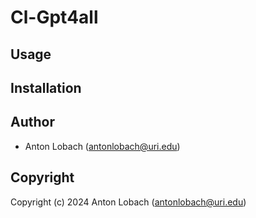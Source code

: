 # Cl-Gpt4all

## Usage

## Installation

## Author

* Anton Lobach (antonlobach@uri.edu)

## Copyright

Copyright (c) 2024 Anton Lobach (antonlobach@uri.edu)
